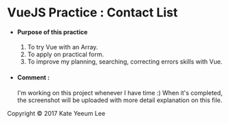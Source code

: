 # VueJS Practice : Contact List

* #### Purpose of this practice
     1. To try Vue with an Array.  
     2. To apply on practical form. 
     3. To improve my planning, searching, correcting errors skills with Vue.
     

* #### Comment : 
    I'm working on this project whenever I have time :) When it's completed, the screenshot will be uploaded with more detail explanation on this file.



Copyright © 2017 Kate Yeeum Lee

